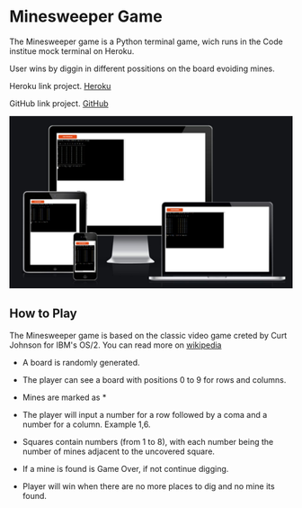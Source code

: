 # Minesweeper Game

The Minesweeper game is a Python terminal game, wich runs in the Code institue mock terminal on Heroku.

User wins by diggin in different possitions on the board evoiding mines.

Heroku link project. [Heroku](https://minesweeper-game2022.herokuapp.com/)

GitHub link project. [GitHub](https://github.com/JuanManuelNaya/minesweeper-game)

![Responsive](/images/Deployment.JPG)

## How to Play

The Minesweeper game is based on the classic video game creted by Curt Johnson for IBM's OS/2. You can read more on [wikipedia](https://en.wikipedia.org/wiki/Microsoft_Minesweeper)

* A board is randomly generated.

* The player can see a board with positions 0 to 9 for rows and columns.

* Mines are marked as *

* The player will input a number for a row followed by a coma and a number for a column. Example 1,6.

* Squares contain numbers (from 1 to 8), with each number being the number of mines adjacent to the uncovered square.

* If a mine is found is Game Over, if not continue digging.

* Player will win when there are no more places to dig and no mine its found.

